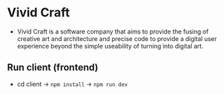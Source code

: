 # Vivid Craft

- Vivid Craft is a software company that aims to provide the fusing of creative art and architecture and precise code to provide a digital user experience beyond the simple useability of turning into digital art.

## Run client (frontend)

- cd client -> `npm install` -> `npm run dev`
